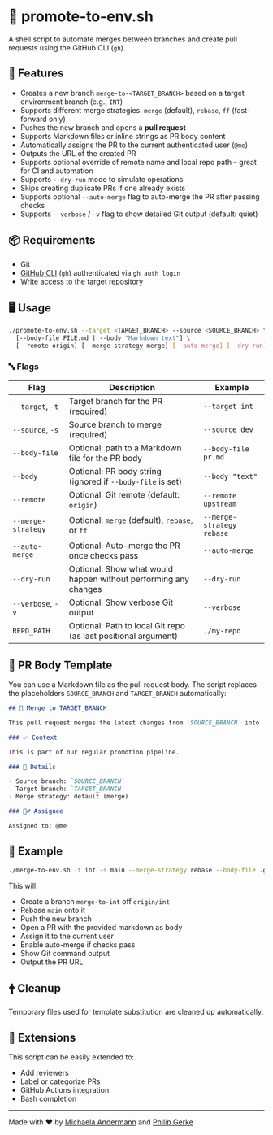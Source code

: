 # 🚀 promote-to-env.sh

A shell script to automate merges between branches and create pull requests using the GitHub CLI (`gh`).

## 🔧 Features

- Creates a new branch `merge-to-<TARGET_BRANCH>` based on a target environment branch (e.g., `INT`)
- Supports different merge strategies: `merge` (default), `rebase`, `ff` (fast-forward only)
- Pushes the new branch and opens a **pull request**
- Supports Markdown files or inline strings as PR body content
- Automatically assigns the PR to the current authenticated user (`@me`)
- Outputs the URL of the created PR
- Supports optional override of remote name and local repo path – great for CI and automation
- Supports `--dry-run` mode to simulate operations
- Skips creating duplicate PRs if one already exists
- Supports optional `--auto-merge` flag to auto-merge the PR after passing checks
- Supports `--verbose` / `-v` flag to show detailed Git output (default: quiet)

## 📦 Requirements

- Git
- [GitHub CLI](https://cli.github.com/) (`gh`) authenticated via `gh auth login`
- Write access to the target repository

## 🖥️ Usage

```bash
./promote-to-env.sh --target <TARGET_BRANCH> --source <SOURCE_BRANCH> \
  [--body-file FILE.md | --body "Markdown text"] \
  [--remote origin] [--merge-strategy merge] [--auto-merge] [--dry-run] [--verbose] [REPO_PATH]
```

### 🔤 Flags

| Flag               | Description                                                     | Example                   |
| ------------------ | --------------------------------------------------------------- | ------------------------- |
| `--target`, `-t`   | Target branch for the PR (required)                             | `--target int`            |
| `--source`, `-s`   | Source branch to merge (required)                               | `--source dev`            |
| `--body-file`      | Optional: path to a Markdown file for the PR body               | `--body-file pr.md`       |
| `--body`           | Optional: PR body string (ignored if `--body-file` is set)      | `--body "text"`           |
| `--remote`         | Optional: Git remote (default: `origin`)                        | `--remote upstream`       |
| `--merge-strategy` | Optional: `merge` (default), `rebase`, or `ff`                  | `--merge-strategy rebase` |
| `--auto-merge`     | Optional: Auto-merge the PR once checks pass                    | `--auto-merge`            |
| `--dry-run`        | Optional: Show what would happen without performing any changes | `--dry-run`               |
| `--verbose`, `-v`  | Optional: Show verbose Git output                               | `--verbose`               |
| `REPO_PATH`        | Optional: Path to local Git repo (as last positional argument)  | `./my-repo`               |

## 📝 PR Body Template

You can use a Markdown file as the pull request body. The script replaces the placeholders `SOURCE_BRANCH` and `TARGET_BRANCH` automatically:

```md
## 🔀 Merge to TARGET_BRANCH

This pull request merges the latest changes from `SOURCE_BRANCH` into `TARGET_BRANCH`.

### ✅ Context

This is part of our regular promotion pipeline.

### 🚰 Details

- Source branch: `SOURCE_BRANCH`
- Target branch: `TARGET_BRANCH`
- Merge strategy: default (merge)

### 🙋‍♂️ Assignee

Assigned to: @me
```

## 🔁 Example

```bash
./merge-to-env.sh -t int -s main --merge-strategy rebase --body-file .github/pr.md --auto-merge --verbose ./repo
```

This will:

- Create a branch `merge-to-int` off `origin/int`
- Rebase `main` onto it
- Push the new branch
- Open a PR with the provided markdown as body
- Assign it to the current user
- Enable auto-merge if checks pass
- Show Git command output
- Output the PR URL

## 🛉 Cleanup

Temporary files used for template substitution are cleaned up automatically.

## 💠 Extensions

This script can be easily extended to:

- Add reviewers
- Label or categorize PRs
- GitHub Actions integration
- Bash completion

---

Made with ❤️ by [Michaela Andermann](https://github.com/michix99) and [Philip Gerke](https://github.com/pgerke)
